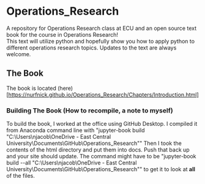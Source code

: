 # Operations_Research
A repository for Operations Research class at ECU and an open source text book for the course in Operations Research!  
This text will utilize python and hopefully show you how to apply python to different operations research topics.
Updates to the text are always welcome.

## The Book
The book is located (here)[https://nurfnick.github.io/Operations_Research/Chapters/Introduction.html]

### Building The Book (How to recompile, a note to myself)
To build the book, I worked at the office using GitHub Desktop.  I compiled it from Anaconda command line with "jupyter-book build "C:\Users\njacob\OneDrive - East Central University\Documents\GitHub\Operations_Research""  Then I took the contents of the html directory and put them into docs.  Push that back up and your site should update.  The command might have to be "jupyter-book build --all "C:\Users\njacob\OneDrive - East Central University\Documents\GitHub\Operations_Research"" to get it to look at **all** of the files.

